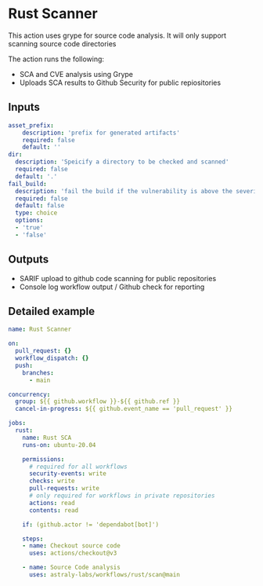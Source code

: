 # Rust Scanner

This action uses grype for source code analysis. It will only support scanning source code directories

The action runs the following:

- SCA and CVE analysis using Grype
- Uploads SCA results to Github Security for public repiositories

## Inputs

```yaml
asset_prefix:
    description: 'prefix for generated artifacts'
    required: false
    default: ''
dir:
  description: 'Speicify a directory to be checked and scanned'
  required: false
  default: '.'
fail_build:
  description: 'fail the build if the vulnerability is above the severity cutoff'
  required: false
  default: false
  type: choice
  options:
  - 'true'
  - 'false'
```

## Outputs

- SARIF upload to github code scanning for public repositories
- Console log workflow output / Github check for reporting

## Detailed example

```yaml
name: Rust Scanner

on:
  pull_request: {}
  workflow_dispatch: {}
  push:
    branches:
      - main

concurrency:
  group: ${{ github.workflow }}-${{ github.ref }}
  cancel-in-progress: ${{ github.event_name == 'pull_request' }}

jobs:
  rust:
    name: Rust SCA
    runs-on: ubuntu-20.04

    permissions:
      # required for all workflows
      security-events: write
      checks: write
      pull-requests: write
      # only required for workflows in private repositories
      actions: read
      contents: read

    if: (github.actor != 'dependabot[bot]')

    steps:
    - name: Checkout source code
      uses: actions/checkout@v3

    - name: Source Code analysis
      uses: astraly-labs/workflows/rust/scan@main
```
